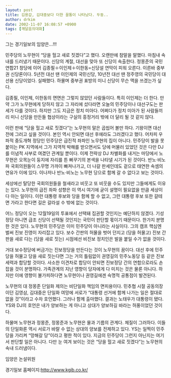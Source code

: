 ```yaml
---
layout: post
title: 김용갑, 김대중보다 더한 꼴통이 나타났다. 두둥..
author: drkim
date: 2002-11-07 16:08:57 +0900
tags: [깨달음의대화]
---
```

그는 경기일보의 임양은...!!!
  

  

  

  

  

  
민주당의 노무현이 “당을 헐고 새로 짓겠다”고 했다. 오랜만에 참말을 말했다. 마침내 속내를 드러냈기 때문이다. 신당의 계절, 대선을 맞아 또 신당이 속출한다. 정몽준의 국민연합21 창당에 이어 김종필＋이인제＋이한동=신당설 연막이 피워 오른다. 이른바 중부권 신당론이다. 5년전 대선 땐 이인제의 국민신당, 10년전 대선 땐 정주영의 국민당이 대선용 신당이었다. 실패했다. 하물며 중부권 표방의 미니 신당이 무슨 맥을 쓰겠는가 싶다.
  

  
김종필, 이인제, 이한동의 면면은 그렇지 않았던 사람들이다. 특히 이인제는 더 한다. 만약 그가 노무현에게 당하지 않고 그 자리에 섰다라면 오늘의 민주당이나 대선구도는 판세가 다를 것이다. 하지만 그도 지금은 정치 미아다. 어쩌다가 정치 미아가 된 사람들끼리 미니 신당을 만든들 협상이라는 구실의 흥정거리 밖에 더 달리 될 것 같지 않다.
  

  
이런 판에 “당을 헐고 새로 짓겠다”는 노무현의 말은 곱씹어 볼만 하다. 기왕이면 대선 전에 그러고 싶을 것이다. 본인 역시 안되면 대선 후에라도 그러겠다고 했다. 어차피 우파적 중도개혁 정당인 민주당은 급진적 좌파인 노무현의 집이 아니다. 민주당이 발을 못붙이는 PK 지역에서 그가 지역적 박해를 받으면서도 당에 머물러 있었던 것은 다만 DJ를 이념적 사부로 여겼던 관계일 뿐이다. 이제 전략상 DJ 차별화를 내거는 마당에서 노무현은 오목눈이 둥지에 자리를 튼 뻐꾸기의 본색을 나타낼 시기가 된 것이다. 반노·비노파 국회의원들이 스무명 가까이 빠져나가고, 더 나갈 판세인데도 겉으로 태연한 속셈의 연유가 이에 있다. 이나저나 반노·비노는 노무현 당으로 함께 갈 수 없다고 보는 것이다.
  

  
세상에선 탈당한 국회의원들을 철새라고 비웃고 또 비웃을 수도 있지만 그들에게도 이유는 있다. 노무현의 급진 좌파 성향은 이 역시 여기에 굳이 설명이 필요없을 만큼 세상이 다 아는 일이다. 이런 대통령 후보와 당을 함께 할 수 없고, 그런 대통령 후보 또한 갈테면 가라고 한다면 길은 갈라설 수 밖에 없는 것이다.
  

  
어느 정당이 오는 12월19일의 투표에서 선택돼 집권할 것인지는 예단하지 않겠다. 기성 정당 아니면 급조 신당이 선택될 것인지는 국민이 판단할 몫이기 때문이다. 한가지 분명한 것은 있다. 노무현의 민주당은 이미 민주당이 아니라는 사실이다. 그의 캠프 핵심엔 벌써 진보 진영이 자리잡고 있다. 보수 간판의 허물을 벗어 던지고 (당을 허물고) 진보 간판을 새로 다는 (당을 새로 짓는) 시점에선 비진보 정치인은 발을 붙일 수가 없을 것이다.
  

  
거대 보수정당에 버금가는 진보정당을 만든다는 것이 노무현의 꿈이다. 대선 후에 민주당을 허물고 당을 새로 짓는다면 그는 거의 틀림없이 권영길의 민주노동당 등 같은 진보 세력과 합당할 것이다. 사소한 이견차로 합당이 안되면 진보정당 간의 연합으로라도 손 잡을 것이 분명하다. 가족관계의 지난 영향이 당자에게 다 미치는 것은 물론 아니다. 하지만 이에 영향이 불가피하다면 노무현이나 권영길에겐 숙명적 공통점이 발견된다.
  

  
노무현의 대 정몽준 단일화 제의는 비단일화 책임의 면피용이다. 민추협 시절 공동의장이던 김영삼, 김대중은 단일화 여망에 서로가 “대통령 선거에 함께 나가는 일은 절대로 없을 것”이라고 수차 호언했다. 그러나 함께 출마했다. 결과는 노태우가 대통령이 됐다. YS와 DJ의 호언은 내가 양보하는 게 아니고 상대가 양보하길 바라는 허풍이었던 것이다.
  

  

  
하물며 노무현과 정몽준, 정몽준과 노무현은 물과 기름의 관계다. 체질이 그러하다. 이들의 단일화론 역시 서로가 바랄 수 없는 상대의 양보를 전제하고 있다. YS는 일찍이 민주당을 가리켜 “망해갈 당”이라고 평한 적이 있다. 지금의 민주당이 그런지 아닌지는 여기서 판단할 일은 아니다. 다만 눈 여겨 보이는 것은 “당을 헐고 새로 짓겠다”는 노무현의 속내 드러냄이다.
  

  
임양은 논설위원
  

  

  

  
경기일보 홈페이지:http://www.kgib.co.kr/